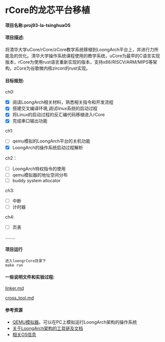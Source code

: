 # rCore的龙芯平台移植

#### 项目名称:proj93-la-tsinghuaOS

#### 项目描述:

将清华大学uCore/rCore/zCore教学系统移植到LoongArch平台上，并进行力所能及的优化。清华大学操作系统课程使用的教学系统，uCore为最早的C语言实现版本，rCore为使用rust语言重新实现的版本，支持x86/RISCV/ARM/MIPS等架构，zCore为谷歌微内核zircon的rust实现。

#### 目标规划:

ch0:

- [x] 阅读LoongArch相关材料，熟悉相关指令和开发流程
- [x] 搭建交叉编译环境,调试linux系统的启动过程
- [x] 将Linux的启动过程的反汇编代码移植进入rCore
- [x] 完成串口输出功能

ch1:

- [ ] qemu模拟的LoongArch平台的关机功能
- [x] LoongArch的操作系统启动过程解析

ch2：

- [ ] LoongArch特权指令的使用
- [ ] qemu模拟器的地址空间分布
- [ ] buddy system allocator

ch3:

- [ ] 中断
- [ ] 计时器

ch4:

- [ ] 页表

........

#### 项目运行

```
进入loongrCore目录下
make run
```

#### 一些说明文件和实验过程:

[linker.md](linker.md)

[cross_tool.md](cross_tools.md)

#### 参考资源

* [QEMU模拟器](https://github.com/foxsen/qemu-loongarch-runenv)。可以在PC上模拟运行LoongArch架构的操作系统
* [关于LoongArch架构的工具链及文档](https://github.com/loongson)
* [相关OS信息](https://github.com/chyyuu/os_course_info)

